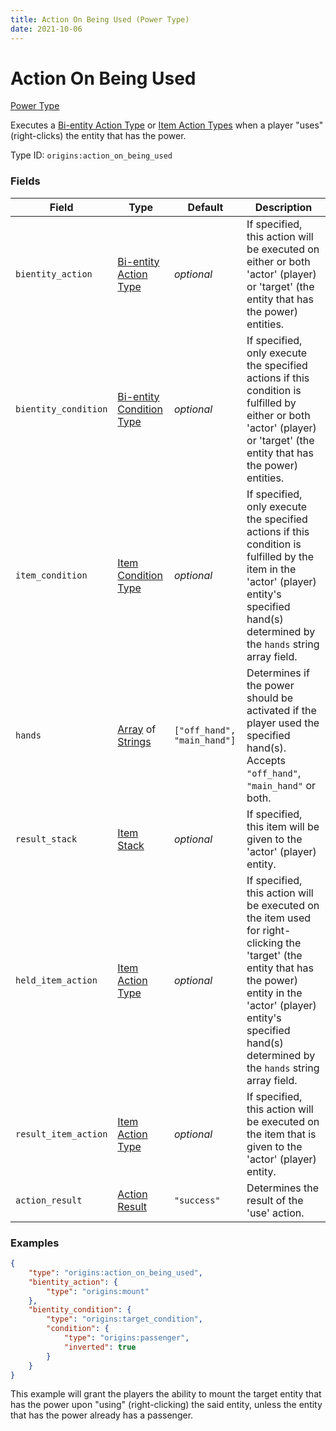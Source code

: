 ```yaml
---
title: Action On Being Used (Power Type)
date: 2021-10-06
---
```


# Action On Being Used

[Power Type](../power_types.md)

Executes a [Bi-entity Action Type](../bientity_action_types.md) or [Item Action Types](../item_action_types.md) when a player "uses" (right-clicks) the entity that has the power.

Type ID: `origins:action_on_being_used`


### Fields

Field | Type | Default | Description
------|------|---------|-------------
`bientity_action` | [Bi-entity Action Type](../bientity_action_types.md) | _optional_ | If specified, this action will be executed on either or both 'actor' (player) or 'target' (the entity that has the power) entities.
`bientity_condition` | [Bi-entity Condition Type](../bientity_condition_types.md) | _optional_ | If specified, only execute the specified actions if this condition is fulfilled by either or both 'actor' (player) or 'target' (the entity that has the power) entities.
`item_condition` | [Item Condition Type](../item_condition_types.md) | _optional_ | If specified, only execute the specified actions if this condition is fulfilled by the item in the 'actor' (player) entity's specified hand(s) determined by the `hands` string array field.
`hands`| [Array](../data_types/array.md) of [Strings](../data_types/string.md) | `["off_hand", "main_hand"]` | Determines if the power should be activated if the player used the specified hand(s). Accepts `"off_hand"`, `"main_hand"` or both.
`result_stack`| [Item Stack](../data_types/item_stack.md) | _optional_ | If specified, this item will be given to the 'actor' (player) entity.
`held_item_action`| [Item Action Type](../item_action_types.md) | _optional_ | If specified, this action will be executed on the item used for right-clicking the 'target' (the entity that has the power) entity in the 'actor' (player) entity's specified hand(s) determined by the `hands` string array field.
`result_item_action` | [Item Action Type](../item_action_types.md) | _optional_ | If specified, this action will be executed on the item that is given to the 'actor' (player) entity.
`action_result` | [Action Result](../data_types/action_result.md) | `"success"` | Determines the result of the 'use' action.


### Examples

```json
{
    "type": "origins:action_on_being_used",
    "bientity_action": {
        "type": "origins:mount"
    },
    "bientity_condition": {
        "type": "origins:target_condition",
        "condition": {
            "type": "origins:passenger",
            "inverted": true
        }
    }
}
```

This example will grant the players the ability to mount the target entity that has the power upon "using" (right-clicking) the said entity, unless the entity that has the power already has a passenger.
